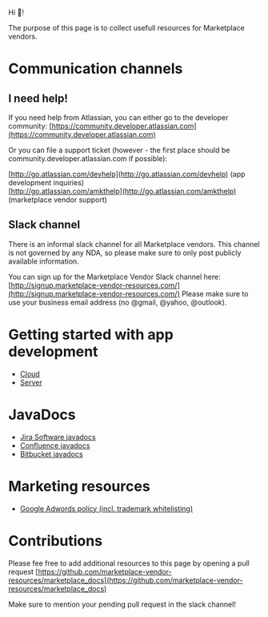 Hi 👋!

The purpose of this page is to collect usefull resources for Marketplace vendors.

# Communication channels

## I need help!

If you need help from Atlassian, you can either go to the developer community:
[https://community.developer.atlassian.com](https://community.developer.atlassian.com)

Or you can file a support ticket (however - the first place should be community.developer.atlassian.com if possible):

[http://go.atlassian.com/devhelp](http://go.atlassian.com/devhelp) (app development inquiries)  
[http://go.atlassian.com/amkthelp](http://go.atlassian.com/amkthelp) (marketplace vendor support)

## Slack channel

There is an informal slack channel for all Marketplace vendors.
This channel is not governed by any NDA, so please make sure to only post publicly available information.

You can sign up for the Marketplace Vendor Slack channel here: [http://signup.marketplace-vendor-resources.com/](http://signup.marketplace-vendor-resources.com/)
Please make sure to use your business email address (no @gmail, @yahoo, @outlook).

# Getting started with app development

- [Cloud](getting-started-with-cloud.md)
- [Server](getting-started-with-server.md)

# JavaDocs

- [Jira Software javadocs](jira-javadocs.md)
- [Confluence javadocs](confluence-javadocs.md)
- [Bitbucket javadocs](bitbucket-javadocs.md)

# Marketing resources

- [Google Adwords policy (incl. trademark whitelisting)](https://developer.atlassian.com/platform/marketplace/adwords-trademark-policy/)

# Contributions

Please fee free to add additional resources to this page by opening a pull request
[https://github.com/marketplace-vendor-resources/marketplace_docs](https://github.com/marketplace-vendor-resources/marketplace_docs)

Make sure to mention your pending pull request in the slack channel!
